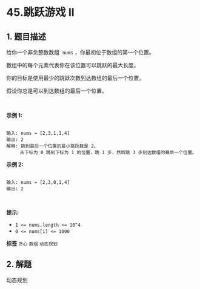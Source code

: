 # 45.跳跃游戏 II

## 1. 题目描述

给你一个非负整数数组  `nums` ，你最初位于数组的第一个位置。

数组中的每个元素代表你在该位置可以跳跃的最大长度。

你的目标是使用最少的跳跃次数到达数组的最后一个位置。

假设你总是可以到达数组的最后一个位置。

 

 **示例 1:** 

```

输入: nums = [2,3,1,1,4]
输出: 2
解释: 跳到最后一个位置的最小跳跃数是 2。
     从下标为 0 跳到下标为 1 的位置，跳 1 步，然后跳 3 步到达数组的最后一个位置。

```
 **示例 2:** 

```

输入: nums = [2,3,0,1,4]
输出: 2

```
 

 **提示:** 
-  `1 <= nums.length <= 10^4` 
-  `0 <= nums[i] <= 1000` 
 
**标签**
`贪心` `数组` `动态规划` 


## 2. 解题
动态规划
